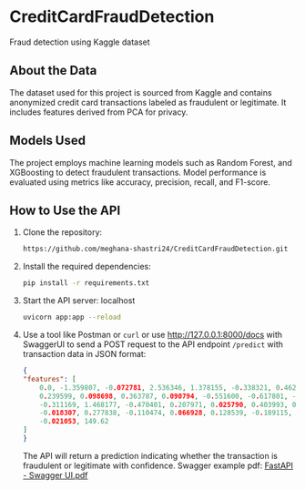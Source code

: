 # CreditCardFraudDetection
Fraud detection using Kaggle dataset
## About the Data
The dataset used for this project is sourced from Kaggle and contains anonymized credit card transactions labeled as fraudulent or legitimate. It includes features derived from PCA for privacy.

## Models Used
The project employs machine learning models such as Random Forest, and XGBoosting to detect fraudulent transactions. Model performance is evaluated using metrics like accuracy, precision, recall, and F1-score.

## How to Use the API
1. Clone the repository:
    ```bash
    https://github.com/meghana-shastri24/CreditCardFraudDetection.git
    ```
2. Install the required dependencies:
    ```bash
    pip install -r requirements.txt
    ```
3. Start the API server: localhost
    ```bash
    uvicorn app:app --reload
    ```
4. Use a tool like Postman or `curl` or use http://127.0.0.1:8000/docs with SwaggerUI to send a POST request to the API endpoint `/predict` with transaction data in JSON format:
    ```json
    {
    "features": [
        0.0, -1.359807, -0.072781, 2.536346, 1.378155, -0.338321, 0.462388,
        0.239599, 0.098698, 0.363787, 0.090794, -0.551600, -0.617801, -0.991390,
        -0.311169, 1.468177, -0.470401, 0.207971, 0.025790, 0.403993, 0.251412,
        -0.018307, 0.277838, -0.110474, 0.066928, 0.128539, -0.189115, 0.133558,
        -0.021053, 149.62
    ]
    }

    ```
    The API will return a prediction indicating whether the transaction is fraudulent or legitimate with confidence.
   Swagger example pdf: [FastAPI - Swagger UI.pdf](https://github.com/user-attachments/files/19333504/FastAPI.-.Swagger.UI.pdf)
